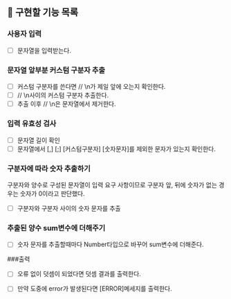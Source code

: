 ## 📝 구현할 기능 목록

### 사용자 입력

- [ ] 문자열을 입력받는다.

### 문자열 앞부분 커스텀 구분자 추출

- [ ]  커스텀 구분자를 쓴다면 // \n가 제일 앞에 오는지 확인한다.
- [ ] // \n사이의 커스텀 구분자 추출한다.
- [ ] 추출 이후 // \n은 문자열에서 제거한다.

### 입력 유효성 검사

- [ ] 문자열 길이 확인
- [ ] 문자열에서 [,] [;] [커스텀구분자] [숫자문자]를 제외한 문자가 있는지 확인한다.

### 구분자에 따라 숫자 추출하기

구분자와 양수로 구성된 문자열이 입력 요구 사항이므로
구분자 앞, 뒤에 숫자가 없는 경우는 숫자가 0이라고 판단했다.

- [ ] 구분자와 구분자 사이의 숫자 문자를 추출

### 추출된 양수 sum변수에 더해주기

- [ ] 숫자 문자를 추출할때마다 Number타입으로 바꾸어 sum변수에 더해준다.

###출력

- [ ] 오류 없이 덧셈이 되었다면 덧셈 결과를 출력한다.
- [ ] 만약 도중에 error가 발생된다면 [ERROR]메세지를 출력한다.

 
